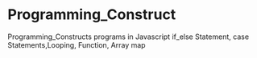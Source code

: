 # Programming_Construct
Programming_Constructs programs in Javascript 
if_else Statement,
case  Statements,Looping,
Function,
Array
map 
